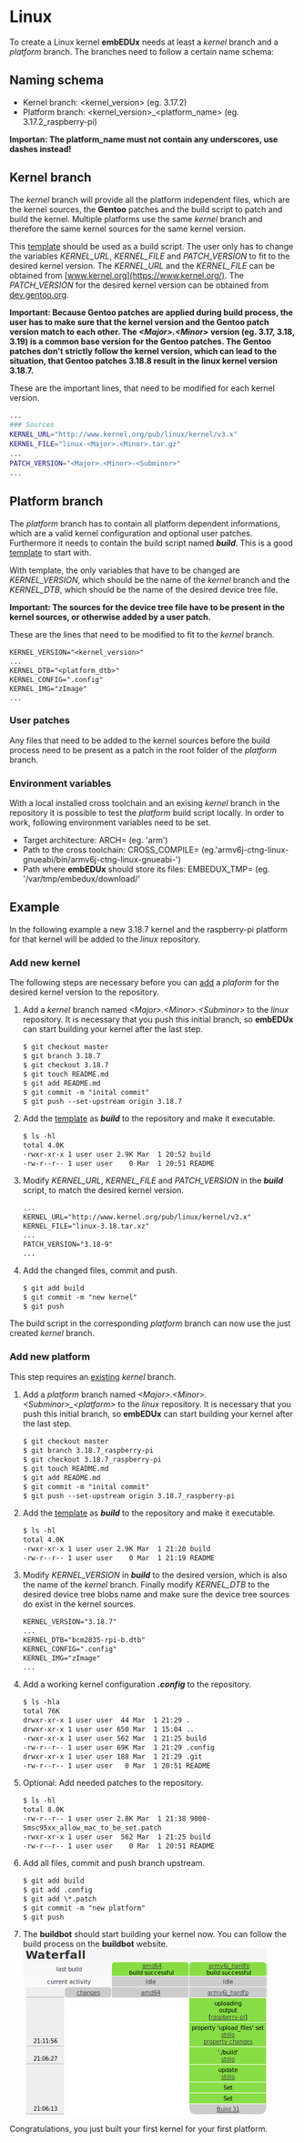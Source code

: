 # Linux
To create a Linux kernel **embEDUx** needs at least a *kernel* branch and a
*platform* branch. The branches need to follow a certain name schema:

## Naming schema
* Kernel branch: \<kernel\_version> (eg. 3.17.2)
* Platform branch: \<kernel\_version>\_\<platform\_name\> (eg. 3.17.2_raspberry-pi)

**Importan: The platform\_name must not contain any underscores, use dashes
instead!**

## Kernel branch
The *kernel* branch will provide all the platform independent files, which are
the kernel sources, the **Gentoo** patches and the build script to patch and build
the kernel. Multiple platforms use the same *kernel* branch and therefore the
same kernel sources for the same kernel version. 

This [template](template/kernel-build) should be used as a build script. The
user only has to change the variables  *KERNEL_URL*, *KERNEL_FILE* and
*PATCH_VERSION* to fit to the desired kernel version. The *KERNEL_URL* and the
*KERNEL_FILE* can be obtained from [www.kernel.org](https://www.kernel.org/).
The *PATCH_VERSION* for the desired kernel version can be obtained from
[dev.gentoo.org](https://dev.gentoo.org/~mpagano/genpatches/tarballs/).

**Important: Because Gentoo patches are applied during build process, the user
has to make sure that the kernel version and the Gentoo patch version match to
each other. The *\<Major\>.\<Minor\>* version (eg. 3.17, 3.18, 3.19) is a common
base version for the Gentoo patches. The Gentoo patches don't strictly follow
the kernel version, which can lead to the situation, that Gentoo patches 3.18.8
result in the linux kernel version 3.18.7.**

These are the important lines, that need to be modified for each kernel version.
```bash
...
### Sources
KERNEL_URL="http://www.kernel.org/pub/linux/kernel/v3.x"
KERNEL_FILE="linux-<Major>.<Minor>.tar.gz"
...
PATCH_VERSION="<Major>.<Minor>-<Subminor>"
...
```

## Platform branch
The *platform* branch has to contain all platform dependent informations, which are a valid kernel configuration and optional user patches. Furthermore it needs to contain the build script named ***build***. This is a good [template](template/platform-build) to start with.

With template, the only variables that have to be changed are *KERNEL\_VERSION*,
which should be the name of the *kernel* branch and the *KERNEL\_DTB*, which
should be the name of the desired device tree file.

**Important: The sources for the device tree file have to be present in the
kernel sources, or otherwise added by a user patch.**

These are the lines that need to be modified to fit to the *kernel* branch.
```
KERNEL_VERSION="<kernel_version>"
...
KERNEL_DTB="<platform_dtb>"
KERNEL_CONFIG=".config"
KERNEL_IMG="zImage"
...
```

### User patches
Any files that need to be added to the kernel sources before the build process need to be present as a patch in the root folder of the *platform* branch.

### Environment variables
With a local installed cross toolchain and an exising *kernel* branch in the
repository it is possible to test the *platform* build script locally. In order
to work, following environment variables need to be set.
* Target architecture:
  ARCH= (eg. 'arm')
* Path to the cross toolchain:
  CROSS_COMPILE= (eg.'armv6j-ctng-linux-gnueabi/bin/armv6j-ctng-linux-gnueabi-')
* Path where **embEDUx** should store its files:
  EMBEDUX_TMP= (eg. '/var/tmp/embedux/download/'

## Example 
In the following example a new 3.18.7 kernel and the raspberry-pi platform for
that kernel will be added to the *linux* repository. 

### Add new kernel
The following steps are necessary before you can [add](#add-new-platform) a
*plaform* for the desired kernel version to the repository.

1. Add a *kernel* branch named *\<Major\>.\<Minor\>.\<Subminor\>* to the *linux*
   repository. It is necessary that you push this initial branch, so **embEDUx**
   can start building your kernel after the last step.
   ```
   $ git checkout master
   $ git branch 3.18.7
   $ git checkout 3.18.7
   $ git touch README.md
   $ git add README.md
   $ git commit -m "inital commit"
   $ git push --set-upstream origin 3.18.7
   ```

1. Add the [template](template/kernel_build) as ***build*** to the repository
   and make it executable.
   ```
   $ ls -hl
   total 4.0K
   -rwxr-xr-x 1 user user 2.9K Mar  1 20:52 build
   -rw-r--r-- 1 user user    0 Mar  1 20:51 README
   ```

1. Modify *KERNEL\_URL*, *KERNEL\_FILE* and *PATCH\_VERSION* in the ***build***
   script, to match the desired kernel version.
   ```
   ...
   KERNEL_URL="http://www.kernel.org/pub/linux/kernel/v3.x"
   KERNEL_FILE="linux-3.18.tar.xz"
   ...
   PATCH_VERSION="3.18-9"
   ...
   ```

1. Add the changed files, commit and push. 
   ```
   $ git add build
   $ git commit -m "new kernel"
   $ git push 
   ```

The build script in the corresponding *platform* branch can now use the just
created *kernel* branch.

### Add new platform
This step requires an [existing](#add-new-kernel) *kernel* branch.

1. Add a *platform* branch named
   *\<Major\>.\<Minor\>.\<Subminor\>\_\<platform\>* to the *linux* repository.
   It is necessary that you push this initial branch, so **embEDUx** can start
   building your kernel after the last step.
   ```
   $ git checkout master
   $ git branch 3.18.7_raspberry-pi
   $ git checkout 3.18.7_raspberry-pi
   $ git touch README.md
   $ git add README.md
   $ git commit -m "inital commit"
   $ git push --set-upstream origin 3.18.7_raspberry-pi
   ```

1. Add the [template](template/platform_build) as ***build*** to the repository
   and make it executable.
   ```
   $ ls -hl
   total 4.0K
   -rwxr-xr-x 1 user user 2.9K Mar  1 21:20 build
   -rw-r--r-- 1 user user    0 Mar  1 21:19 README
   ```

1. Modify *KERNEL\_VERSION* in ***build*** to the desired version, which is also
   the name of the *kernel* branch. Finally modify *KERNEL\_DTB* to the desired
   device tree blobs name and make sure the device tree sources do exist in the
   kernel sources.
   ```
   KERNEL_VERSION="3.18.7"
   ...
   KERNEL_DTB="bcm2835-rpi-b.dtb"
   KERNEL_CONFIG=".config"
   KERNEL_IMG="zImage"
   ...
   ```

1. Add a working kernel configuration ***.config*** to the repository.
   ```
   $ ls -hla
   total 76K
   drwxr-xr-x 1 user user  44 Mar  1 21:29 .
   drwxr-xr-x 1 user user 650 Mar  1 15:04 ..
   -rwxr-xr-x 1 user user 562 Mar  1 21:25 build
   -rw-r--r-- 1 user user 69K Mar  1 21:29 .config
   drwxr-xr-x 1 user user 188 Mar  1 21:29 .git
   -rw-r--r-- 1 user user   0 Mar  1 20:51 README 
   ```

1. Optional: Add needed patches to the repository.
   ```
   $ ls -hl
   total 8.0K
   -rw-r--r-- 1 user user 2.8K Mar  1 21:38 9000-Smsc95xx_allow_mac_to_be_set.patch
   -rwxr-xr-x 1 user user  562 Mar  1 21:25 build
   -rw-r--r-- 1 user user    0 Mar  1 20:51 README
   ```

1. Add all files, commit  and push branch upstream.
   ```
   $ git add build
   $ git add .config
   $ git add \*.patch
   $ git commit -m "new platform"
   $ git push
   ```

1. The **buildbot** should start building your kernel now. You can follow the
   build process on the **buildbot** website.
   ![Buildbot done](img/buildbot_done.png)

Congratulations, you just built your first kernel for your first platform.

